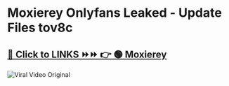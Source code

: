 
 # Moxierey Onlyfans Leaked - Update Files tov8c

## <h2><a href="https://clipsfans.com/Moxierey&ref=git">🔗 Click to LINKS ⏩⏩ 👉 🟢 Moxierey </a></h2>

<a href="https://clipsfans.com/Moxierey&ref=git" rel="nofollow" data-target="animated-image.originalLink"><img src="https://i.ibb.co.com/xMMVF88/686577567.gif" alt="Viral Video Original" style="max-width: 100%; display: inline-block;" data-target="animated-image.originalImage"></a>

